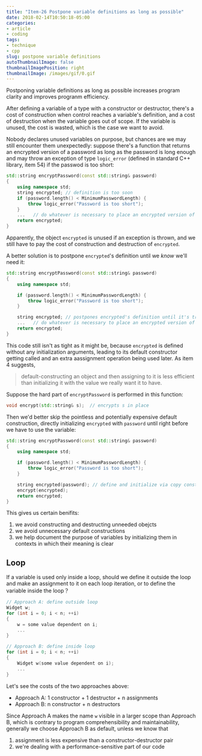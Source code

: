 ```yaml
---
title: "Item-26 Postpone variable definitions as long as possible"
date: 2018-02-14T10:50:18-05:00
categories:
- article
- coding
tags:
- technique
- cpp
slug: postpone variable definitions
autoThumbnailImage: false
thumbnailImagePosition: right
thumbnailImage: /images/gif/0.gif
---
```


Postponing variable definitions as long as possible increases program clarity and improves progranm efficiency.
<!--more-->

After defining a variable of a type with a constructor or destructor, there's a cost of construction when control reaches a variable's definition, and a cost of destruction when the variable goes out of scope. If the variable is unused, the cost is wasted, which is the case we want to avoid.

Nobody declares unused variables on purpose, but chances are we may still encounter them unexpectedly: suppose there's a function that returns an encrypted version of a password as long as the password is long enough and may throw an exception of type `logic_error` (defined in standard C++ library, item 54) if the passwod is too short:

```cpp
std::string encryptPassword(const std::string& password)
{
    using namespace std;
    string encrypted; // definition is too soon
    if (password.length() < MinimumPasswordLength) {
        throw logic_error("Password is too short");
    }
    ...   // do whatever is necessary to place an encrypted version of password in encrypted
    return encrypted;
}
```

Apparently, the object `encrypted` is unused if an exception is thrown, and we still have to pay the cost of construction and destruction of `encrypted`.

A better solution is to postpone `encrypted`'s definition until we _know_ we'll need it:

```cpp
std::string encryptPassword(const std::string& password)
{
    using namespace std;

    if (password.length() < MinimumPasswordLength) {
        throw logic_error("Password is too short");
    }

    string encrypted; // postpones encrypted's definition until it's truly necessary
    ...   // do whatever is necessary to place an encrypted version of password in encrypted
    return encrypted;
}
```

This code still isn't as tight as it might be, because `encrypted` is defined without any initialization arguments, leading to its default constructor getting called and an extra aassignment operation being used later. As item 4 suggests,

> default-constructing an object and then assigning to it is less efficient than initializing it with the value we really want it to have.

Suppose the hard part of `encryptPassword` is performed in this function:

```cpp
void encrypt(std::string& s);  // encrypts s in place
```

Then we'd better skip the pointless and potentially expensive default construction, directly initializing `encrypted` with `password` until right before we have to use the variable:

```cpp
std::string encryptPassword(const std::string& password)
{
    using namespace std;

    if (password.length() < MinimumPasswordLength) {
        throw logic_error("Password is too short");
    }

    string encrypted(password); // define and initialize via copy constructor right before we have to use it
    encrypt(encrypted);
    return encrypted;
}
```

This gives us certain benifits:   
1. we avoid constructing and destructing unneeded obejcts  
2. we avoid unnecessary default constructions  
3. we help document the purpose of variables by initializing them in contexts in which their meaning is clear

## Loop

If a variable is used only inside a loop, should we define it outside the loop and make an assignment to it on each loop iteration, or to define the variable inside the loop？

```cpp
// Approach A: define outside loop
Widget w;
for (int i = 0; i < n; ++i)
{
    w = some value dependent on i;
    ...
}
```

```cpp
// Approach B: define inside loop
for (int i = 0; i < n; ++i) 
{
    Widget w(some value dependent on i);
    ...
}
```

Let's see the costs of the two approaches above:

* Approach A: 1 constructor + 1 destructor + n assignments
* Approach B: n constructor + n destructors

Since Approach A makes the name `w` visible in a larger scope than Approach B, which is contrary to program comprehensibility and maintainability, generally we choose Approach B as default, unless we know that

1. assignment is less expensive than a constructor-destructor pair
2. we're dealing with a performance-sensitive part of our code 
